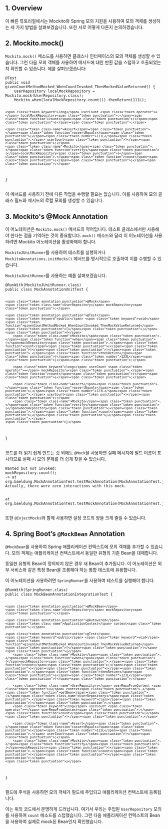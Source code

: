<h2 id="1-overview">1. Overview</h2>
<p>이 빠른 튜토리얼에서는 Mockito와 Spring 모의 지원을 사용하여 모의 객체를 생성하는 세 가지 방법을 살펴보겠습니다. 또한 서로 어떻게 다른지 논의하겠습니다.</p>
<h2 id="2-mockitomock">2. Mockito.mock()</h2>
<p><code>Mockito.mock()</code> 메소드를 사용하면 클래스나 인터페이스의 모의 객체를 생성할 수 있습니다. 그런 다음 모의 객체를 사용하여 메서드에 대한 반환 값을 스텁하고 호출되었는지 확인할 수 있습니다. 예를 살펴보겠습니다:</p>
<pre><code class="language-java"><span class="token annotation punctuation">@Test</span>
<span class="token keyword">public</span> <span class="token keyword">void</span> <span class="token function">givenCountMethodMocked_WhenCountInvoked_ThenMockedValueReturned</span><span class="token punctuation">(</span><span class="token punctuation">)</span> <span class="token punctuation">{</span>
    <span class="token class-name">UserRepository</span> localMockRepository <span class="token operator">=</span> <span class="token class-name">Mockito</span><span class="token punctuation">.</span><span class="token function">mock</span><span class="token punctuation">(</span><span class="token class-name">UserRepository</span><span class="token punctuation">.</span><span class="token keyword">class</span><span class="token punctuation">)</span><span class="token punctuation">;</span>
    <span class="token class-name">Mockito</span><span class="token punctuation">.</span><span class="token function">when</span><span class="token punctuation">(</span>localMockRepository<span class="token punctuation">.</span><span class="token function">count</span><span class="token punctuation">(</span><span class="token punctuation">)</span><span class="token punctuation">)</span><span class="token punctuation">.</span><span class="token function">thenReturn</span><span class="token punctuation">(</span><span class="token number">111L</span><span class="token punctuation">)</span><span class="token punctuation">;</span>

    <span class="token keyword">long</span> userCount <span class="token operator">=</span> localMockRepository<span class="token punctuation">.</span><span class="token function">count</span><span class="token punctuation">(</span><span class="token punctuation">)</span><span class="token punctuation">;</span>

    <span class="token class-name">Assert</span><span class="token punctuation">.</span><span class="token function">assertEquals</span><span class="token punctuation">(</span><span class="token number">111L</span><span class="token punctuation">,</span> userCount<span class="token punctuation">)</span><span class="token punctuation">;</span>
    <span class="token class-name">Mockito</span><span class="token punctuation">.</span><span class="token function">verify</span><span class="token punctuation">(</span>localMockRepository<span class="token punctuation">)</span><span class="token punctuation">.</span><span class="token function">count</span><span class="token punctuation">(</span><span class="token punctuation">)</span><span class="token punctuation">;</span>
<span class="token punctuation">}</span></code></pre>
<p>이 메서드를 사용하기 전에 다른 작업을 수행할 필요는 없습니다. 이를 사용하여 모의 클래스 필드와 메서드의 로컬 모의를 생성할 수 있습니다.</p>
<h2 id="3-mockitos-mock-annotation">3. Mockito's @Mock Annotation</h2>
<p>이 어노테이션은 <code>Mockito.mock()</code> 메서드의 약어입니다. 테스트 클래스에서만 사용해야 한다는 점을 기억하는 것이 중요합니다. <code>mock()</code> 메소드와 달리 이 어노테이션을 사용하려면 Mockito 어노테이션을 활성화해야 합니다.</p>
<p><code>MockitoJUnitRunner</code>를 사용하여 테스트를 실행하거나 <code>MockitoAnnotations.initMocks()</code> 메서드를 명시적으로 호출하여 이를 수행할 수 있습니다.</p>
<p><code>MockitoJUnitRunner</code>를 사용하는 예를 살펴보겠습니다.</p>
<pre><code class="language-java"><span class="token annotation punctuation">@RunWith</span><span class="token punctuation">(</span><span class="token class-name">MockitoJUnitRunner</span><span class="token punctuation">.</span><span class="token keyword">class</span><span class="token punctuation">)</span>
<span class="token keyword">public</span> <span class="token keyword">class</span> <span class="token class-name">MockAnnotationUnitTest</span> <span class="token punctuation">{</span>
    
    <span class="token annotation punctuation">@Mock</span>
    <span class="token class-name">UserRepository</span> mockRepository<span class="token punctuation">;</span>
    
    <span class="token annotation punctuation">@Test</span>
    <span class="token keyword">public</span> <span class="token keyword">void</span> <span class="token function">givenCountMethodMocked_WhenCountInvoked_ThenMockValueReturned</span><span class="token punctuation">(</span><span class="token punctuation">)</span> <span class="token punctuation">{</span>
        <span class="token class-name">Mockito</span><span class="token punctuation">.</span><span class="token function">when</span><span class="token punctuation">(</span>mockRepository<span class="token punctuation">.</span><span class="token function">count</span><span class="token punctuation">(</span><span class="token punctuation">)</span><span class="token punctuation">)</span><span class="token punctuation">.</span><span class="token function">thenReturn</span><span class="token punctuation">(</span><span class="token number">123L</span><span class="token punctuation">)</span><span class="token punctuation">;</span>

        <span class="token keyword">long</span> userCount <span class="token operator">=</span> mockRepository<span class="token punctuation">.</span><span class="token function">count</span><span class="token punctuation">(</span><span class="token punctuation">)</span><span class="token punctuation">;</span>

        <span class="token class-name">Assert</span><span class="token punctuation">.</span><span class="token function">assertEquals</span><span class="token punctuation">(</span><span class="token number">123L</span><span class="token punctuation">,</span> userCount<span class="token punctuation">)</span><span class="token punctuation">;</span>
        <span class="token class-name">Mockito</span><span class="token punctuation">.</span><span class="token function">verify</span><span class="token punctuation">(</span>mockRepository<span class="token punctuation">)</span><span class="token punctuation">.</span><span class="token function">count</span><span class="token punctuation">(</span><span class="token punctuation">)</span><span class="token punctuation">;</span>
    <span class="token punctuation">}</span>
<span class="token punctuation">}</span></code></pre>
<p>코드를 더 읽기 쉽게 만드는 것 외에도 <code>@Mock</code>을 사용하면 실패 메시지에 필드 이름이 표시되므로 실패 시 모의 문제를 더 쉽게 찾을 수 있습니다.</p>
<pre><code class="language-shell">Wanted but not invoked:
mockRepository.count<span class="token punctuation">(</span><span class="token punctuation">)</span><span class="token punctuation">;</span>
-<span class="token operator">&gt;</span> at org.baeldung.MockAnnotationTest.testMockAnnotation<span class="token punctuation">(</span>MockAnnotationTest.java:22<span class="token punctuation">)</span>
Actually, there were zero interactions with this mock.

  at org.baeldung.MockAnnotationTest.testMockAnnotation<span class="token punctuation">(</span>MockAnnotationTest.java:22<span class="token punctuation">)</span></code></pre>
<p>또한 <code>@InjectMocks</code>와 함께 사용하면 설정 코드의 양을 크게 줄일 수 있습니다.</p>
<h2 id="4-spring-boots-mockbean-annotation">4. Spring Boot’s <code>@MockBean</code> Annotation</h2>
<p><code>@MockBean</code>을 사용하여 Spring 애플리케이션 컨텍스트에 모의 객체를 추가할 수 있습니다. 모의 객체는 애플리케이션 컨텍스트에서 동일한 유형의 기존 Bean을 대체합니다.</p>
<p>동일한 유형의 Bean이 정의되지 않은 경우 새 Bean이 추가됩니다. 이 어노테이션은 외부 서비스와 같은 특정 Bean을 조롱해야 하는 통합 테스트에 유용합니다.</p>
<p>이 어노테이션을 사용하려면 <code>SpringRunner</code>를 사용하여 테스트를 실행해야 합니다.</p>
<pre><code class="language-java"><span class="token annotation punctuation">@RunWith</span><span class="token punctuation">(</span><span class="token class-name">SpringRunner</span><span class="token punctuation">.</span><span class="token keyword">class</span><span class="token punctuation">)</span>
<span class="token keyword">public</span> <span class="token keyword">class</span> <span class="token class-name">MockBeanAnnotationIntegrationTest</span> <span class="token punctuation">{</span>
    
    <span class="token annotation punctuation">@MockBean</span>
    <span class="token class-name">UserRepository</span> mockRepository<span class="token punctuation">;</span>
    
    <span class="token annotation punctuation">@Autowired</span>
    <span class="token class-name">ApplicationContext</span> context<span class="token punctuation">;</span>
    
    <span class="token annotation punctuation">@Test</span>
    <span class="token keyword">public</span> <span class="token keyword">void</span> <span class="token function">givenCountMethodMocked_WhenCountInvoked_ThenMockValueReturned</span><span class="token punctuation">(</span><span class="token punctuation">)</span> <span class="token punctuation">{</span>
        <span class="token class-name">Mockito</span><span class="token punctuation">.</span><span class="token function">when</span><span class="token punctuation">(</span>mockRepository<span class="token punctuation">.</span><span class="token function">count</span><span class="token punctuation">(</span><span class="token punctuation">)</span><span class="token punctuation">)</span><span class="token punctuation">.</span><span class="token function">thenReturn</span><span class="token punctuation">(</span><span class="token number">123L</span><span class="token punctuation">)</span><span class="token punctuation">;</span>

        <span class="token class-name">UserRepository</span> userRepoFromContext <span class="token operator">=</span> context<span class="token punctuation">.</span><span class="token function">getBean</span><span class="token punctuation">(</span><span class="token class-name">UserRepository</span><span class="token punctuation">.</span><span class="token keyword">class</span><span class="token punctuation">)</span><span class="token punctuation">;</span>
        <span class="token keyword">long</span> userCount <span class="token operator">=</span> userRepoFromContext<span class="token punctuation">.</span><span class="token function">count</span><span class="token punctuation">(</span><span class="token punctuation">)</span><span class="token punctuation">;</span>

        <span class="token class-name">Assert</span><span class="token punctuation">.</span><span class="token function">assertEquals</span><span class="token punctuation">(</span><span class="token number">123L</span><span class="token punctuation">,</span> userCount<span class="token punctuation">)</span><span class="token punctuation">;</span>
        <span class="token class-name">Mockito</span><span class="token punctuation">.</span><span class="token function">verify</span><span class="token punctuation">(</span>mockRepository<span class="token punctuation">)</span><span class="token punctuation">.</span><span class="token function">count</span><span class="token punctuation">(</span><span class="token punctuation">)</span><span class="token punctuation">;</span>
    <span class="token punctuation">}</span>
<span class="token punctuation">}</span></code></pre>
<p>필드에 주석을 사용하면 모의 객체가 필드에 주입되고 애플리케이션 컨텍스트에 등록됩니다.</p>
<p>이는 위의 코드에서 분명하게 드러납니다. 여기서 우리는 주입된 <code>UserRepository</code> 모의를 사용하여 <code>count</code> 메소드를 스텁했습니다. 그런 다음 애플리케이션 컨텍스트의 Bean을 사용하여 실제로 mock된 Bean인지 확인했습니다.</p>